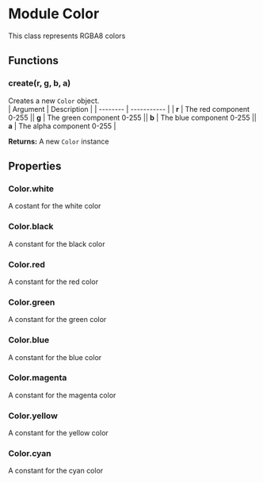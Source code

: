
# Module Color



This class represents RGBA8 colors










## Functions

### create(r, g, b, a)

Creates a new `Color` object.     
| Argument | Description |
| -------- | ----------- |
|  **r**  | The red component 0-255 ||  **g**  | The green component 0-255 ||  **b**  | The blue component 0-255 ||  **a**  | The alpha component 0-255 |


**Returns:** A new `Color` instance








## Properties


### Color.white
A costant for the white color

### Color.black
A constant for the black color

### Color.red
A constant for the red color

### Color.green
A constant for the green color

### Color.blue
A constant for the blue color

### Color.magenta
A constant for the magenta color

### Color.yellow
A constant for the yellow color

### Color.cyan
A constant for the cyan color


